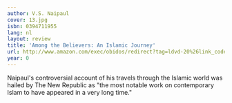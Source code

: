 ```yaml
---
author: V.S. Naipaul
cover: 13.jpg
isbn: 0394711955
lang: nl
layout: review
title: 'Among the Believers: An Islamic Journey'
url: http://www.amazon.com/exec/obidos/redirect?tag=ldvd-20%26link_code=xm2%26camp=2025%26creative=165953%26path=http://www.amazon.com/gp/redirect.html%253fASIN=0394711955%2526tag=ldvd-20%2526lcode=xm2%2526cID=2025%2526ccmID=165953%2526location=/o/ASIN/0394711955%25253FSubscriptionId=0VJDVJ14KM0P0VXDCQ82
year: 0
---
```

Naipaul's controversial account of his travels through the Islamic world was hailed by The New Republic as "the most notable work on contemporary Islam to have appeared in a very long time."
